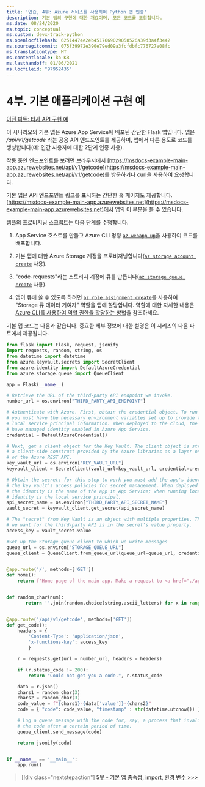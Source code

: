 ```yaml
---
title: '연습, 4부: Azure 서비스를 사용하여 Python 앱 인증'
description: 기본 앱의 구현에 대한 개요이며, 모든 코드를 포함합니다.
ms.date: 08/24/2020
ms.topic: conceptual
ms.custom: devx-track-python
ms.openlocfilehash: 62514474e2eb4517669029058526a39d3a4f3442
ms.sourcegitcommit: 075f39972e390e79ed09a3fcfdbfc776727e08fc
ms.translationtype: HT
ms.contentlocale: ko-KR
ms.lasthandoff: 01/06/2021
ms.locfileid: "97952435"
---
```

# <a name="part-4-example-main-application-implementation"></a>4부. 기본 애플리케이션 구현 예

[이전 파트: 타사 API 구현 예](walkthrough-tutorial-authentication-03.md)

이 시나리오의 기본 앱은 Azure App Service에 배포된 간단한 Flask 앱입니다. 앱은 */api/v1/getcode* 라는 공용 API 엔드포인트를 제공하며, 앱에서 다른 용도로 코드를 생성합니다(예: 인간 사용자에 대한 2단계 인증 사용).

작동 중인 엔드포인트를 보려면 브라우저에서 [https://msdocs-example-main-app.azurewebsites.net/api/v1/getcode](https://msdocs-example-main-app.azurewebsites.net/api/v1/getcode)를 방문하거나 curl을 사용하여 요청합니다.

기본 앱은 API 엔드포인트 링크를 표시하는 간단한 홈 페이지도 제공합니다. [https://msdocs-example-main-app.azurewebsites.net](https://msdocs-example-main-app.azurewebsites.net)에서 앱의 이 부분을 볼 수 있습니다.

샘플의 프로비저닝 스크립트는 다음 단계를 수행합니다.

1. App Service 호스트를 만들고 Azure CLI 명령 [`az webapp up`](/cli/azure/webapp#az-webapp-up)을 사용하여 코드를 배포합니다.

1. 기본 앱에 대한 Azure Storage 계정을 프로비저닝합니다([`az storage account create`](/cli/azure/storage/account#az-storage-account-create) 사용).

1. "code-requests"라는 스토리지 계정에 큐를 만듭니다([`az storage queue create`](/cli/azure/storage/queue#az-storage-queue-create) 사용).

1. 앱이 큐에 쓸 수 있도록 하려면 [`az role assignment create`](/cli/azure/role/assignment#az-role-assignment-create)를 사용하여 "Storage 큐 데이터 기여자" 역할을 앱에 할당합니다. 역할에 대한 자세한 내용은 [Azure CLI를 사용하여 역할 권한을 할당하는 방법](/azure/role-based-access-control/role-assignments-cli)을 참조하세요.

기본 앱 코드는 다음과 같습니다. 중요한 세부 정보에 대한 설명은 이 시리즈의 다음 파트에서 제공됩니다.

```python
from flask import Flask, request, jsonify
import requests, random, string, os
from datetime import datetime
from azure.keyvault.secrets import SecretClient
from azure.identity import DefaultAzureCredential
from azure.storage.queue import QueueClient

app = Flask(__name__)

# Retrieve the URL of the third-party API endpoint we invoke.
number_url = os.environ["THIRD_PARTY_API_ENDPOINT"]

# Authenticate with Azure. First, obtain the credential object. To run locally,
# you must have the necessary environment variables set up to provide the
# local service principal information. When deployed to the cloud, the app must
# have managed identity enabled in Azure App Service.
credential = DefaultAzureCredential()

# Next, get a client object for the Key Vault. The client object is strictly
# a client-side construct provided by the Azure libraries as a layer on top
# of the Azure REST API.
key_vault_url = os.environ["KEY_VAULT_URL"]
keyvault_client = SecretClient(vault_url=key_vault_url, credential=credential)

# Obtain the secret: for this step to work you must add the app's identity to
# the key vault's access policies for secret management. When deployed to the cloud
# the identity is the name of the app in App Service; when running locally, the
# identity is the local service principal.
api_secret_name = os.environ["THIRD_PARTY_API_SECRET_NAME"]
vault_secret = keyvault_client.get_secret(api_secret_name)

# The "secret" from Key Vault is an object with multiple properties. The access key
# we want for the third-party API is in the secret's value property.
access_key = vault_secret.value

#Set up the Storage queue client to which we write messages
queue_url = os.environ["STORAGE_QUEUE_URL"]
queue_client = QueueClient.from_queue_url(queue_url=queue_url, credential=credential)


@app.route('/', methods=['GET'])
def home():
    return f'Home page of the main app. Make a request to <a href="./api/v1/getcode">/api/v1/getcode</a>.'


def random_char(num):
       return ''.join(random.choice(string.ascii_letters) for x in range(num))


@app.route('/api/v1/getcode', methods=['GET'])
def get_code():
    headers = {
        'Content-Type': 'application/json',
        'x-functions-key': access_key
        }

    r = requests.get(url = number_url, headers = headers)

    if (r.status_code != 200):
        return "Could not get you a code.", r.status_code

    data = r.json()
    chars1 = random_char(3)
    chars2 = random_char(3)
    code_value = f"{chars1}-{data['value']}-{chars2}"
    code = { "code": code_value, "timestamp" : str(datetime.utcnow()) }

    # Log a queue message with the code for, say, a process that invalidates
    # the code after a certain period of time.
    queue_client.send_message(code)

    return jsonify(code)


if __name__ == '__main__':
    app.run()
```

> [!div class="nextstepaction"]
> [5부 - 기본 앱 종속성, import, 환경 변수 >>>](walkthrough-tutorial-authentication-05.md)
